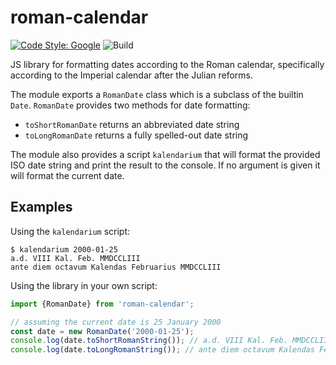 # roman-calendar

[![Code Style: Google](https://img.shields.io/badge/code%20style-google-blueviolet.svg)](https://github.com/google/gts)
![Build](https://github.com/nottsknight/roman-calendar/actions/workflows/build-test.yml/badge.svg)

JS library for formatting dates according to the Roman calendar,
specifically according to the Imperial calendar after the Julian reforms.

The module exports a `RomanDate` class which is a subclass of the builtin
`Date`. `RomanDate` provides two methods for date formatting:
- `toShortRomanDate` returns an abbreviated date string
- `toLongRomanDate` returns a fully spelled-out date string

The module also provides a script `kalendarium` that will format the provided
ISO date string and print the result to the console. If no argument is given
it will format the current date.

## Examples

Using the `kalendarium` script:

```console
$ kalendarium 2000-01-25
a.d. VIII Kal. Feb. MMDCCLIII
ante diem octavum Kalendas Februarius MMDCCLIII
```

Using the library in your own script:

```typescript
import {RomanDate} from 'roman-calendar';

// assuming the current date is 25 January 2000
const date = new RomanDate('2000-01-25');
console.log(date.toShortRomanString()); // a.d. VIII Kal. Feb. MMDCCLIII
console.log(date.toLongRomanString()); // ante diem octavum Kalendas Februarii MMDCCLIII
```
